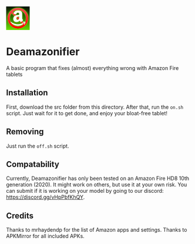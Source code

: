 ![Icon](Deamazonify_Icn_Small.png)
# Deamazonifier
A basic program that fixes (almost) everything wrong with Amazon Fire tablets

## Installation
First, download the src folder from this directory.
After that, run the `on.sh` script.
Just wait for it to get done, and enjoy your bloat-free tablet!

## Removing
Just run the `off.sh` script.

## Compatability
Currently, Deamazonifier has only been tested on an Amazon Fire HD8 10th generation (2020). 
It might work on others, but use it at your own risk.
You can submit if it is working on your model by going to our discord: https://discord.gg/vHpPbfKhQY. 

## Credits
Thanks to mrhaydendp for the list of Amazon apps and settings.
Thanks to APKMirror for all included APKs.
